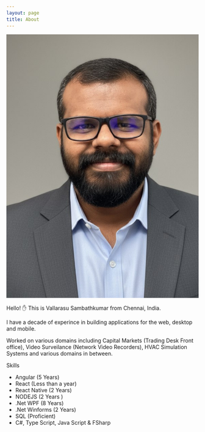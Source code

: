 ```yaml
---
layout: page
title: About
---
```


![Vallarasu Profile Picture](https://raw.githubusercontent.com/VallarasuS/Vallarasu.in/master/docs/_screenshots/dp-vallarasu.png)

Hello! ✋ This is Vallarasu Sambathkumar from Chennai, India.

I have a decade of experince in building applications for the web, desktop and mobile.

Worked on various domains including Capital Markets (Trading Desk Front office), Video Surveilance (Network Video Recorders), HVAC Simulation Systems and various domains in between.

Skills

- Angular (5 Years)
- React (Less than a year)
- React Native (2 Years)
- NODEJS (2 Years )
- .Net WPF (8 Years)
- .Net Winforms (2 Years)
- SQL (Proficient)
- C#, Type Script, Java Script & FSharp
